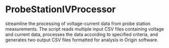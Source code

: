 # ProbeStationIVProcessor
streamline the processing of voltage-current data from probe station measurements. The script reads multiple input CSV files containing voltage and current data, processes the data according to specified criteria, and generates two output CSV files formatted for analysis in Origin software.
